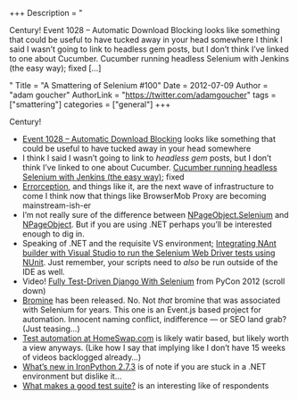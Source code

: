 +++
Description = "<p>Century! Event 1028 – Automatic Download Blocking looks like something that could be useful to have tucked away in your head somewhere I think I said I wasn’t going to link to headless gem posts, but I don’t think I’ve linked to one about Cucumber. Cucumber running headless Selenium with Jenkins (the easy way); fixed […]</p>"
Title = "A Smattering of Selenium #100"
Date = 2012-07-09
Author = "adam goucher"
AuthorLink = "https://twitter.com/adamgoucher"
tags = ["smattering"]
categories = ["general"]
+++
<p>Century!</p>
<ul>
<li><a href="http://msdn.microsoft.com/en-us/library/dd565669(v=vs.85).aspx">Event 1028 &#8211; Automatic Download Blocking</a> looks like something that could be useful to have tucked away in your head somewhere</li>
<li>I think I said I wasn&#8217;t going to link to <i>headless gem</i> posts, but I don&#8217;t think I&#8217;ve linked to one about Cucumber.  <a href="http://sermoa.wordpress.com/2011/07/02/cucumber-running-headless-selenium-with-jenkins-the-easy-way/">Cucumber running headless Selenium with Jenkins (the easy way)</a>; fixed</li>
<li><a href="http://errorception.com/">Errorception</a>, and things like it, are the next wave of infrastructure to come I think now that things like BrowserMob Proxy are becoming mainstream-ish-er</li>
<li>I&#8217;m not really sure of the difference between <a href="https://github.com/benaston/NPageObject.Selenium">NPageObject.Selenium</a> and <a href="https://github.com/benaston/NPageObject">NPageObject<a />. But if you are using .NET perhaps you&#8217;ll be interested enough to dig in.</li>
<li>Speaking of .NET and the requisite VS environment; <a href="http://anoopjshetty.wordpress.com/2012/06/29/integrating-nant-builder-with-visual-studio-to-run-the-selenium-web-driver-tests-using-nunit">Integrating NAnt builder with Visual Studio to run the Selenium Web Driver tests using NUnit</a>. Just remember, your scripts need to <i>also</i> be run outside of the IDE as well.</li>
<li>Video! <a href="http://lanyrd.com/2012/europython/swpfw/">Fully Test-Driven Django With Selenium</a> from PyCon 2012 (scroll down)</li>
<li><a href="http://cheggeng.github.com/Bromine/">Bromine</a> has been released. No. Not <i>that</i> bromine that was associated with Selenium for years. This one is an Event.js based project for automation. Innocent naming conflict, indifference &#8212; or SEO land grab? (Just teasing&#8230;)</li>
<li><a href="http://filipin.eu/test-automation-at-homeswap-com/">Test automation at HomeSwap.com</a> is likely watir based, but likely worth a view anyways. (Like how I say that implying like I don&#8217;t have 15 weeks of videos backlogged already&#8230;)</li>
<li><a href="http://blog.ironpython.net/2012/07/whats-new-in-ironpython-273.html">What’s new in IronPython 2.7.3</a> is of note if you are stuck in a .NET environment but dislike it&#8230;</li>
<li><a href="http://arlobelshee.com/what-makes-a-good-test-suite">What makes a good test suite?</a> is an interesting like of respondents</li>
</ul>

